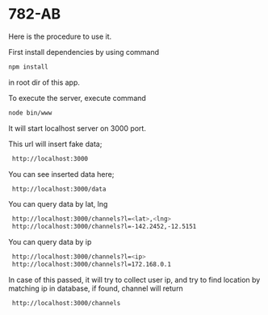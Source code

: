 # 782-AB

Here is the procedure to use it.

First install dependencies by using command 
```sh
npm install
```
in root dir of this app.



To execute the server, execute command
```sh
node bin/www
```
It will start localhost server on 3000 port.

This url will insert fake data;
```sh
 http://localhost:3000
```

You can see inserted data here;
```sh
 http://localhost:3000/data
```

You can query data by lat, lng
```sh
 http://localhost:3000/channels?l=<lat>,<lng>
 http://localhost:3000/channels?l=-142.2452,-12.5151
```

You can query data by ip
```sh
 http://localhost:3000/channels?l=<ip>
 http://localhost:3000/channels?l=172.168.0.1
```

In case of this passed, it will try to collect user ip, and try to find location by matching ip in database, if found, channel will return
```sh
 http://localhost:3000/channels
```
